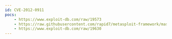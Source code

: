 ```yaml
---
id: CVE-2012-0911
pocs:
    - https://www.exploit-db.com/raw/19573
    - https://raw.githubusercontent.com/rapid7/metasploit-framework/master/modules/exploits/unix/webapp/tikiwiki_unserialize_exec.rb
    - https://www.exploit-db.com/raw/19630
---
```

